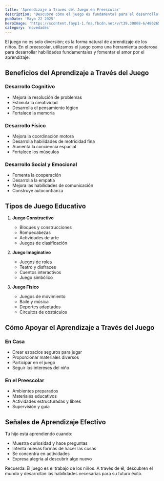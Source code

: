 ```yaml
---
title: 'Aprendizaje a Través del Juego en Preescolar'
description: 'Descubre cómo el juego es fundamental para el desarrollo y aprendizaje de los niños en edad preescolar'
pubDate: 'Mayo 22 2025'
heroImage: 'https://scontent.fayp1-1.fna.fbcdn.net/v/t39.30808-6/486265221_1232524992208090_9083455475073296526_n.jpg?_nc_cat=111&ccb=1-7&_nc_sid=127cfc&_nc_ohc=59afRT4BkukQ7kNvwHkBJx0&_nc_oc=Adlcg0fhmu4TDyZOBP6Z7EfWoucUFy6KvQRBQI0GJD4yeGf35yAO_gzC7fHs63UyTN-gzAYMSPzzNBTREdRzxd7S&_nc_zt=23&_nc_ht=scontent.fayp1-1.fna&_nc_gid=2-2fNV14KNyqYLxxkiBu9A&oh=00_AfWF29psuufvRZPI_XI6TD2OJuYKsaPJPOiQaJWPib5y0g&oe=68A4F457'
category: 'novedades'
---
```


El juego no es solo diversión; es la forma natural de aprendizaje de los niños. En el preescolar, utilizamos el juego como una herramienta poderosa para desarrollar habilidades fundamentales y fomentar el amor por el aprendizaje.

## Beneficios del Aprendizaje a Través del Juego

### Desarrollo Cognitivo
- Mejora la resolución de problemas
- Estimula la creatividad
- Desarrolla el pensamiento lógico
- Fortalece la memoria

### Desarrollo Físico
- Mejora la coordinación motora
- Desarrolla habilidades de motricidad fina
- Aumenta la conciencia espacial
- Fortalece los músculos

### Desarrollo Social y Emocional
- Fomenta la cooperación
- Desarrolla la empatía
- Mejora las habilidades de comunicación
- Construye autoconfianza

## Tipos de Juego Educativo

1. **Juego Constructivo**
   - Bloques y construcciones
   - Rompecabezas
   - Actividades de arte
   - Juegos de clasificación

2. **Juego Imaginativo**
   - Juegos de roles
   - Teatro y disfraces
   - Cuentos interactivos
   - Juego simbólico

3. **Juego Físico**
   - Juegos de movimiento
   - Baile y música
   - Deportes adaptados
   - Circuitos de obstáculos

## Cómo Apoyar el Aprendizaje a Través del Juego

### En Casa
- Crear espacios seguros para jugar
- Proporcionar materiales diversos
- Participar en el juego
- Seguir los intereses del niño

### En el Preescolar
- Ambientes preparados
- Materiales educativos
- Actividades estructuradas y libres
- Supervisión y guía

## Señales de Aprendizaje Efectivo

Tu hijo está aprendiendo cuando:
- Muestra curiosidad y hace preguntas
- Intenta nuevas formas de hacer las cosas
- Se concentra en actividades
- Expresa alegría al descubrir algo nuevo

Recuerda: El juego es el trabajo de los niños. A través de él, descubren el mundo y desarrollan las habilidades necesarias para su futuro éxito.
